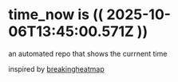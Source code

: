 # time_now is (( 2025-10-06T13:45:00.571Z ))

an automated repo that shows the currnent time

inspired by [breakingheatmap](https://github.com/breakingheatmap/breakingheatmap)
